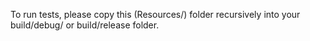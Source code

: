 To run tests, please copy this (Resources/) folder recursively into your build/debug/ or build/release folder.

